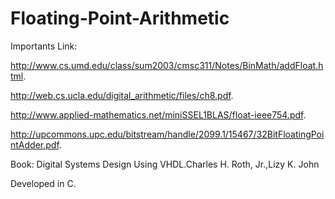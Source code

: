 # Floating-Point-Arithmetic
Importants Link: 

http://www.cs.umd.edu/class/sum2003/cmsc311/Notes/BinMath/addFloat.html.

http://web.cs.ucla.edu/digital_arithmetic/files/ch8.pdf.

http://www.applied-mathematics.net/miniSSEL1BLAS/float-ieee754.pdf.

http://upcommons.upc.edu/bitstream/handle/2099.1/15467/32BitFloatingPointAdder.pdf.

Book: Digital Systems Design Using VHDL.Charles H. Roth, Jr.,Lizy K. John

Developed in C.
